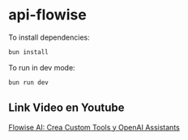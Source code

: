 # api-flowise

To install dependencies:

```bash
bun install
```

To run in dev mode:

```bash
bun run dev
```

## Link Video en Youtube

[Flowise AI: Crea Custom Tools y OpenAI Assistants](https://youtu.be/FOQNNkaZGow)

